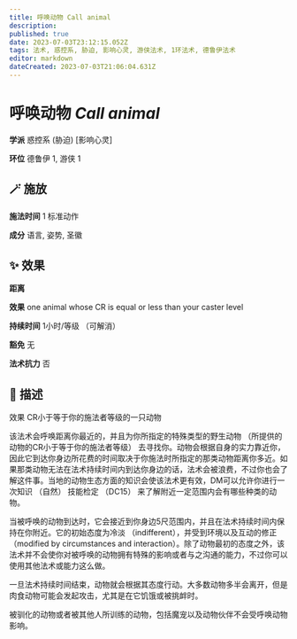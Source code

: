 ```yaml
---
title: 呼唤动物 Call animal
description: 
published: true
date: 2023-07-03T23:12:15.052Z
tags: 法术, 惑控系, 胁迫, 影响心灵, 游侠法术, 1环法术, 德鲁伊法术
editor: markdown
dateCreated: 2023-07-03T21:06:04.631Z
---
```


# **呼唤动物** *Call animal*

**学派** 惑控系 (胁迫) \[影响心灵\] 

**环位** 德鲁伊 1, 游侠 1

## 🪄 施放

**施法时间** 1 标准动作

**成分** 语言, 姿势, 圣徽

## ✨ 效果  

**距离**  

**效果** one animal whose CR is equal or less than your caster level 

**持续时间** 1小时/等级 （可解消） 

**豁免** 无

**法术抗力** 否

## 📖 描述

效果              CR小于等于你的施法者等级的一只动物

该法术会呼唤距离你最近的，并且为你所指定的特殊类型的野生动物 （所提供的动物的CR小于等于你的施法者等级） 去寻找你。动物会根据自身的实力靠近你，因此它到达你身边所花费的时间取决于你施法时所指定的那类动物距离你多近。如果那类动物无法在法术持续时间内到达你身边的话，法术会被浪费，不过你也会了解这件事。当地的动物生态方面的知识会使该法术更有效，DM可以允许你进行一次知识 （自然） 技能检定 （DC15） 来了解附近一定范围内会有哪些种类的动物。

当被呼唤的动物到达时，它会接近到你身边5尺范围内，并且在法术持续时间内保持在你附近。它的初始态度为冷淡 （indifferent），并受到环境以及互动的修正 （modified by circumstances and interaction）。除了动物最初的态度之外，该法术并不会使你对被呼唤的动物拥有特殊的影响或者与之沟通的能力，不过你可以使用其他法术或能力这么做。

一旦法术持续时间结束，动物就会根据其态度行动。大多数动物多半会离开，但是肉食动物可能会发起攻击，尤其是在它饥饿或被挑衅时。

被驯化的动物或者被其他人所训练的动物，包括魔宠以及动物伙伴不会受呼唤动物影响。
    